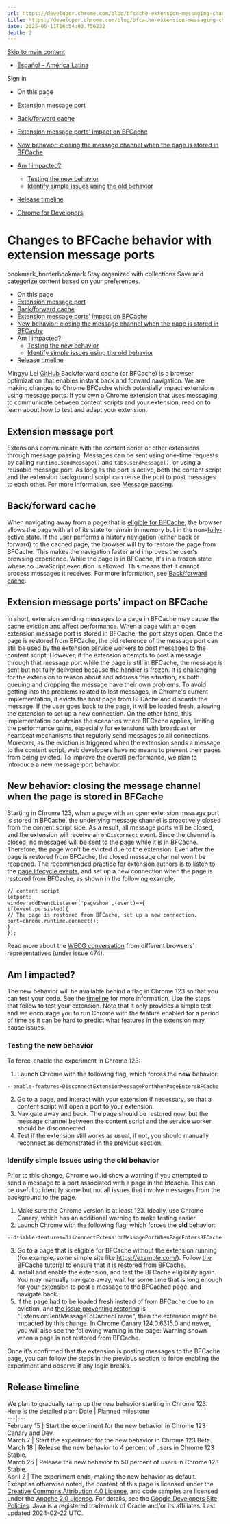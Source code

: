 ```yaml
---
url: https://developer.chrome.com/blog/bfcache-extension-messaging-changes
title: https://developer.chrome.com/blog/bfcache-extension-messaging-changes
date: 2025-05-11T16:54:03.756232
depth: 2
---
```


[ Skip to main content ](https://developer.chrome.com/blog/bfcache-extension-messaging-changes#main-content)
  * [Español – América Latina](https://developer.chrome.com/blog/bfcache-extension-messaging-changes?hl=es-419)

Sign in


  * On this page
  * [Extension message port](https://developer.chrome.com/blog/bfcache-extension-messaging-changes#extension_message_port)
  * [Back/forward cache](https://developer.chrome.com/blog/bfcache-extension-messaging-changes#backforward_cache)
  * [Extension message ports' impact on BFCache](https://developer.chrome.com/blog/bfcache-extension-messaging-changes#extension_message_ports_impact_on_bfcache)
  * [New behavior: closing the message channel when the page is stored in BFCache](https://developer.chrome.com/blog/bfcache-extension-messaging-changes#new_behavior_closing_the_message_channel_when_the_page_is_stored_in_bfcache)
  * [Am I impacted?](https://developer.chrome.com/blog/bfcache-extension-messaging-changes#am_i_impacted)
    * [Testing the new behavior](https://developer.chrome.com/blog/bfcache-extension-messaging-changes#testing_the_new_behavior)
    * [Identify simple issues using the old behavior](https://developer.chrome.com/blog/bfcache-extension-messaging-changes#identify_simple_issues_using_the_old_behavior)
  * [Release timeline](https://developer.chrome.com/blog/bfcache-extension-messaging-changes#release_timeline)


  * [ Chrome for Developers ](https://developer.chrome.com/)


#  Changes to BFCache behavior with extension message ports 
bookmark_borderbookmark Stay organized with collections  Save and categorize content based on your preferences. 
  * On this page
  * [Extension message port](https://developer.chrome.com/blog/bfcache-extension-messaging-changes#extension_message_port)
  * [Back/forward cache](https://developer.chrome.com/blog/bfcache-extension-messaging-changes#backforward_cache)
  * [Extension message ports' impact on BFCache](https://developer.chrome.com/blog/bfcache-extension-messaging-changes#extension_message_ports_impact_on_bfcache)
  * [New behavior: closing the message channel when the page is stored in BFCache](https://developer.chrome.com/blog/bfcache-extension-messaging-changes#new_behavior_closing_the_message_channel_when_the_page_is_stored_in_bfcache)
  * [Am I impacted?](https://developer.chrome.com/blog/bfcache-extension-messaging-changes#am_i_impacted)
    * [Testing the new behavior](https://developer.chrome.com/blog/bfcache-extension-messaging-changes#testing_the_new_behavior)
    * [Identify simple issues using the old behavior](https://developer.chrome.com/blog/bfcache-extension-messaging-changes#identify_simple_issues_using_the_old_behavior)
  * [Release timeline](https://developer.chrome.com/blog/bfcache-extension-messaging-changes#release_timeline)


Mingyu Lei 
[ GitHub ](https://github.com/lozy219)
Back/forward cache (or BFCache) is a browser optimization that enables instant back and forward navigation. We are making changes to Chrome BFCache which potentially impact extensions using message ports. If you own a Chrome extension that uses messaging to communicate between content scripts and your extension, read on to learn about how to test and adapt your extension.
## Extension message port
Extensions communicate with the content script or other extensions through message passing. Messages can be sent using one-time requests by calling `runtime.sendMessage()` and `tabs.sendMessage()`, or using a reusable message port. As long as the port is active, both the content script and the extension background script can reuse the port to post messages to each other.
For more information, see [Message passing](https://developer.chrome.com/docs/extensions/develop/concepts/messaging).
## Back/forward cache
When navigating away from a page that is [eligible for BFCache](https://web.dev/articles/bfcache#optimize_your_pages_for_bfcache), the browser allows the page with all of its state to remain in memory but in the non-[fully-active](https://html.spec.whatwg.org/#fully-active-documents) state. If the user performs a history navigation (either back or forward) to the cached page, the browser will try to restore the page from BFCache. This makes the navigation faster and improves the user's browsing experience.
While the page is in BFCache, it's in a frozen state where no JavaScript execution is allowed. This means that it cannot process messages it receives.
For more information, see [Back/forward cache](https://web.dev/articles/bfcache).
## Extension message ports' impact on BFCache
In short, extension sending messages to a page in BFCache may cause the cache eviction and affect performance.
When a page with an open extension message port is stored in BFCache, the port stays open. Once the page is restored from BFCache, the old reference of the message port can still be used by the extension service workers to post messages to the content script.
However, if the extension attempts to post a message through that message port while the page is still in BFCache, the message is sent but not fully delivered because the handler is frozen. It is challenging for the extension to reason about and address this situation, as both queuing and dropping the message have their own problems.
To avoid getting into the problems related to lost messages, in Chrome's current implementation, it evicts the host page from BFCache and discards the message. If the user goes back to the page, it will be loaded fresh, allowing the extension to set up a new connection.
On the other hand, this implementation constrains the scenarios where BFCache applies, limiting the performance gains, especially for extensions with broadcast or heartbeat mechanisms that regularly send messages to all connections. Moreover, as the eviction is triggered when the extension sends a message to the content script, web developers have no means to prevent their pages from being evicted.
To improve the overall performance, we plan to introduce a new message port behavior.
## New behavior: closing the message channel when the page is stored in BFCache
Starting in Chrome 123, when a page with an open extension message port is stored in BFCache, the underlying message channel is proactively closed from the content script side. As a result, all message ports will be closed, and the extension will receive an `onDisconnect` event.
Since the channel is closed, no messages will be sent to the page while it is in BFCache. Therefore, the page won't be evicted due to the extension.
Even after the page is restored from BFCache, the closed message channel won't be reopened. The recommended practice for extension authors is to listen to the [page lifecycle events](https://developer.chrome.com/docs/web-platform/page-lifecycle-api), and set up a new connection when the page is restored from BFCache, as shown in the following example.
```
// content script
letport;
window.addEventListener('pageshow',(event)=>{
if(event.persisted){
// The page is restored from BFCache, set up a new connection.
port=chrome.runtime.connect();
}
});

```

Read more about the [WECG conversation](https://github.com/w3c/webextensions/blob/main/_minutes/2023-11-23-wecg.md#:%7E:text=Issue%20474%3A-,Behavior%20of%20extension%20message%20ports%20and%20bfcache,-%5Btomislav%5D%20I%20investigated) from different browsers' representatives (under issue 474).
## Am I impacted?
The new behavior will be available behind a flag in Chrome 123 so that you can test your code. See the [timeline](https://developer.chrome.com/blog/bfcache-extension-messaging-changes#release_timeline) for more information. Use the steps that follow to test your extension. Note that it only provides a simple test, and we encourage you to run Chrome with the feature enabled for a period of time as it can be hard to predict what features in the extension may cause issues.
### Testing the new behavior
To force-enable the experiment in Chrome 123:
  1. Launch Chrome with the following flag, which forces the **new** behavior:
```
--enable-features=DisconnectExtensionMessagePortWhenPageEntersBFCache

```

  2. Go to a page, and interact with your extension if necessary, so that a content script will open a port to your extension.
  3. Navigate away and back. The page should be restored now, but the message channel between the content script and the service worker should be disconnected.
  4. Test if the extension still works as usual, if not, you should manually reconnect as demonstrated in the previous section.


### Identify simple issues using the old behavior
Prior to this change, Chrome would show a warning if you attempted to send a message to a port associated with a page in the bfcache. This can be useful to identify some but not all issues that involve messages from the background to the page.
  1. Make sure the Chrome version is at least 123. Ideally, use Chrome Canary, which has an additional warning to make testing easier.
  2. Launch Chrome with the following flag, which forces the **old** behavior:
```
--disable-features=DisconnectExtensionMessagePortWhenPageEntersBFCache

```

  3. Go to a page that is eligible for BFCache without the extension running (for example, some simple site like <https://example.com/>). Follow [the BFCache tutorial](https://developer.chrome.com/docs/devtools/application/back-forward-cache) to ensure that it is restored from BFCache.
  4. Install and enable the extension, and test the BFCache eligibility again. You may manually navigate away, wait for some time that is long enough for your extension to post a message to the BFCached page, and navigate back.
  5. If the page had to be loaded fresh instead of from BFCache due to an eviction, and [the issue preventing restoring](https://developer.chrome.com/docs/devtools/application/back-forward-cache#resolve-issues) is "ExtensionSentMessageToCachedFrame", then the extension might be impacted by this change.
In Chrome Canary 124.0.6315.0 and newer, you will also see the following warning in the page:
Warning shown when a page is not restored from BFCache.


Once it's confirmed that the extension is posting messages to the BFCache page, you can follow the steps in the previous section to force enabling the experiment and observe if any logic breaks.
## Release timeline
We plan to gradually ramp up the new behavior starting in Chrome 123. Here is the detailed plan:
Date | Planned milestone  
---|---  
February 15 | Start the experiment for the new behavior in Chrome 123 Canary and Dev.  
March 7 | Start the experiment for the new behavior in Chrome 123 Beta.  
March 18 | Release the new behavior to 4 percent of users in Chrome 123 Stable.  
March 25 | Release the new behavior to 50 percent of users in Chrome 123 Stable.  
April 2 | The experiment ends, making the new behavior as default.  
Except as otherwise noted, the content of this page is licensed under the [Creative Commons Attribution 4.0 License](https://creativecommons.org/licenses/by/4.0/), and code samples are licensed under the [Apache 2.0 License](https://www.apache.org/licenses/LICENSE-2.0). For details, see the [Google Developers Site Policies](https://developers.google.com/site-policies). Java is a registered trademark of Oracle and/or its affiliates.
Last updated 2024-02-22 UTC.

